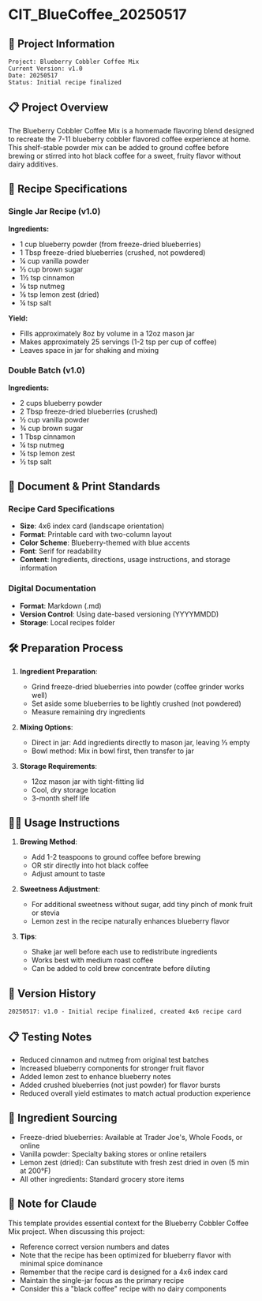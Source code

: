 # CIT_BlueCoffee_20250517

## 🌱 Project Information

```
Project: Blueberry Cobbler Coffee Mix
Current Version: v1.0
Date: 20250517
Status: Initial recipe finalized
```

## 📋 Project Overview

The Blueberry Cobbler Coffee Mix is a homemade flavoring blend designed to recreate the 7-11 blueberry cobbler flavored coffee experience at home. This shelf-stable powder mix can be added to ground coffee before brewing or stirred into hot black coffee for a sweet, fruity flavor without dairy additives.

## 📝 Recipe Specifications

### Single Jar Recipe (v1.0)

**Ingredients:**
- 1 cup blueberry powder (from freeze-dried blueberries)
- 1 Tbsp freeze-dried blueberries (crushed, not powdered)
- ¼ cup vanilla powder
- ⅓ cup brown sugar
- 1½ tsp cinnamon
- ⅛ tsp nutmeg
- ⅛ tsp lemon zest (dried)
- ¼ tsp salt

**Yield:**
- Fills approximately 8oz by volume in a 12oz mason jar
- Makes approximately 25 servings (1-2 tsp per cup of coffee)
- Leaves space in jar for shaking and mixing

### Double Batch (v1.0)

**Ingredients:**
- 2 cups blueberry powder
- 2 Tbsp freeze-dried blueberries (crushed)
- ½ cup vanilla powder
- ¾ cup brown sugar
- 1 Tbsp cinnamon
- ¼ tsp nutmeg
- ¼ tsp lemon zest
- ½ tsp salt

## 📄 Document & Print Standards

### Recipe Card Specifications
- **Size**: 4x6 index card (landscape orientation)
- **Format**: Printable card with two-column layout
- **Color Scheme**: Blueberry-themed with blue accents
- **Font**: Serif for readability
- **Content**: Ingredients, directions, usage instructions, and storage information

### Digital Documentation
- **Format**: Markdown (.md)
- **Version Control**: Using date-based versioning (YYYYMMDD)
- **Storage**: Local recipes folder

## 🛠️ Preparation Process

1. **Ingredient Preparation**:
   - Grind freeze-dried blueberries into powder (coffee grinder works well)
   - Set aside some blueberries to be lightly crushed (not powdered)
   - Measure remaining dry ingredients

2. **Mixing Options**:
   - Direct in jar: Add ingredients directly to mason jar, leaving ⅓ empty
   - Bowl method: Mix in bowl first, then transfer to jar

3. **Storage Requirements**:
   - 12oz mason jar with tight-fitting lid
   - Cool, dry storage location
   - 3-month shelf life

## 👨‍🍳 Usage Instructions

1. **Brewing Method**: 
   - Add 1-2 teaspoons to ground coffee before brewing
   - OR stir directly into hot black coffee
   - Adjust amount to taste

2. **Sweetness Adjustment**:
   - For additional sweetness without sugar, add tiny pinch of monk fruit or stevia
   - Lemon zest in the recipe naturally enhances blueberry flavor

3. **Tips**:
   - Shake jar well before each use to redistribute ingredients
   - Works best with medium roast coffee
   - Can be added to cold brew concentrate before diluting

## 📝 Version History

```
20250517: v1.0 - Initial recipe finalized, created 4x6 recipe card
```

## 📋 Testing Notes

- Reduced cinnamon and nutmeg from original test batches
- Increased blueberry components for stronger fruit flavor
- Added lemon zest to enhance blueberry notes
- Added crushed blueberries (not just powder) for flavor bursts
- Reduced overall yield estimates to match actual production experience

## 🛒 Ingredient Sourcing

- Freeze-dried blueberries: Available at Trader Joe's, Whole Foods, or online
- Vanilla powder: Specialty baking stores or online retailers
- Lemon zest (dried): Can substitute with fresh zest dried in oven (5 min at 200°F)
- All other ingredients: Standard grocery store items

## 🤖 Note for Claude

This template provides essential context for the Blueberry Cobbler Coffee Mix project. When discussing this project:
- Reference correct version numbers and dates
- Note that the recipe has been optimized for blueberry flavor with minimal spice dominance
- Remember that the recipe card is designed for a 4x6 index card
- Maintain the single-jar focus as the primary recipe
- Consider this a "black coffee" recipe with no dairy components